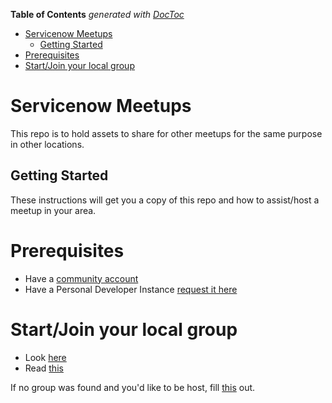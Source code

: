 <!-- START doctoc generated TOC please keep comment here to allow auto update -->
<!-- DON'T EDIT THIS SECTION, INSTEAD RE-RUN doctoc TO UPDATE -->
**Table of Contents**  *generated with [DocToc](https://github.com/thlorenz/doctoc)*

- [Servicenow Meetups](#servicenow-meetups)
  - [Getting Started](#getting-started)
- [Prerequisites](#prerequisites)
- [Start/Join your local group](#startjoin-your-local-group)

<!-- END doctoc generated TOC please keep comment here to allow auto update -->

# Servicenow Meetups

This repo is to hold assets to share for other meetups for the same purpose in other locations.

## Getting Started

These instructions will get you a copy of this repo and how to assist/host a meetup in your area.

# Prerequisites

* Have a [community account](https://community.servicenow.com)
* Have a Personal Developer Instance [request it here](https://developer.servicenow.com)

# Start/Join your local group

* Look [here](https://www.meetup.com/pro/servicenowdevprogram/)
* Read [this](https://github.com/jacebenson/servicenow-meetups/blob/master/meeting-guide.md)

If no group was found and you'd like to be host, fill [this](https://www.surveymonkey.com/r/snmeetupleadsurvey?elqTrackId=BA05F81AC3C13FE4547AF3B095CB3F15&elq=66db1f89fc8a4f0e83e893167c897427&elqaid=18247&elqat=1&elqCampaignId=8384) out.